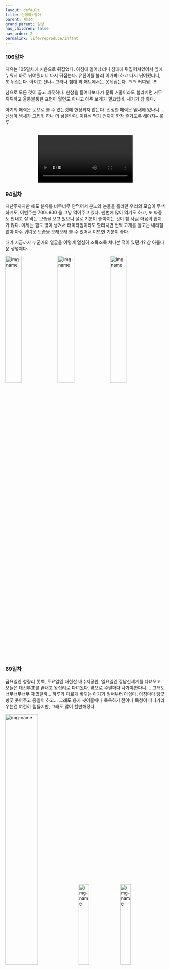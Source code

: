 ```yaml
---
layout: default
title: 신생아/영아
parent: 재생산
grand_parent: 일상
has_children: false
nav_order: 2
permalink: life/reproduce/infant
---
```


### 106일차  
  
지유는 105일차에 처음으로 뒤집었다. 아침에 일어났더니 침대에 뒤집어져있어서 옆에 누워서 바로 뉘여줬더니 다시 뒤집는다. 유진이를 불러 이거봐! 하고 다시 뉘여줬더니, 또 뒤집는다. 아이고 신나~ 그러나 침대 밖 매트에서는 못뒤집는다. ㅋㅋ 커여웡...!!!  
  
참으로 모든 것이 곱고 깨끗하다. 한참을 들여다보다가 문득 거울이라도 볼라치면 거무튀튀하고 울퉁불퉁한 표면이 월면도 아니고 아주 보기가 껄끄럽네. 새거가 참 좋다.  
  
아기의 매력은 눈으로 볼 수 있는것에 한정되지 않는다. 진정한 매력은 냄새에 있나니.... 신생아 냄새가 그리워 하나 더 낳을란다. 이유식 먹기 전까지 한참 즐기도록 해야지~ 룰루  
<p align="center">
  <br><video src="/assets/movies/reproduce/infant_105d_flip.mov" class="content-image-1" controls=true loop=false></video><br>
</p>

### 94일차  
  
지난주까지만 해도 분유를 너무너무 안먹어서 분노의 눈물을 흘리던 우리의 모습이 무색하게도, 이번주는 700~800 을 그냥 먹어주고 있다. 한번에 많이 먹기도 하고, 또 짜증도 안내고 잘 먹는 모습을 보고 있으니 절로 기분이 좋아지는 것이 참 사람 마음이 쉽지가 않다. 이제는 힘도 많이 생겨서 터미타임이라도 할라치면 번쩍 고개를 들고는 내리질 않아 아주 귀여운 모습을 오래오래 볼 수 있어서 이또한 기분이 좋다.  
  
내가 지금까지 누군가의 얼굴을 이렇게 열심히 조목조목 쳐다본 적이 있던가? 참 아름다운 생명체다.  
<p align="center">
  <div class="content-image-fit">
    <img alt="img-name" src="/assets/images/reproduce/infant_94d_1.jpg" style="width:32%">
    <img alt="img-name" src="/assets/images/reproduce/infant_94d_2.jpg" style="width:32%">
    <img alt="img-name" src="/assets/images/reproduce/infant_94d_3.jpg" style="width:32%">
  </div>
  <br>
</p>

   
### 69일차  
  
금요일엔 청량리 롯백, 토요일엔 대현산 배수지공원, 일요일엔 강남신세계를 다녀오고 오늘은 대선투표를 끝내고 왕십리로 다녀왔다. 앞으로 주말마다 나가야한다니.... 그래도 너무너무너무 재밌달까... 하루가 다르게 바뀌는 아기가 벌써부터 아쉽다. 아침마다 빵긋빵긋 웃어주고 옹알이 하고... 그래도 응가 씻어줄때나 목욕하기 전이나 목청이 떠나가라 우는건 여전히 힘들지만, 그래도 많이 할만해졌다.
<p align="center">
  <div class="content-image-fit">
    <img alt="img-name" src="/assets/images/reproduce/infant_69d_1.jpg" style="width:45%">
    <img alt="img-name" src="/assets/images/reproduce/infant_69d_2.jpg" style="width:25.5%">
    <img alt="img-name" src="/assets/images/reproduce/infant_69d_3.jpg" style="width:25.5%">
  </div>
  <br>
</p>

### 60일차  
  
내일이면 출산휴가 끝나고 복귀한다. 진짜 열심히 키웠는데 아직도 똑같은것이 신기하달까... 바뀐점이라고 한다면, 이제 분유를 120은 기본으로 먹는다는 점? 밤중에 한번만 수유해도 되는 날이 가끔씩 있다는 점? 아침에는 기분이 좋아 아 어 우~ 를 제법 많이 해준다는 점?  
이번주엔,, 처음으로 수영도 한판 했고, 산책도 또 여러번 나갔고, 이거이거 언제 사람만드나~ 싶다가도, 또 금세 이 시기가 지나가고 그리워진다 하니 아쉽다가도, 또 아무런 의사전달 없이 울기만 하는 모습에 지치다가도... 하하 늘상 즐겁고 새롭다. 일상에 복귀하고서도 잘~ 키워보자~  
<p align="center">
  <div class="content-image-fit">
    <img alt="img-name" src="/assets/images/reproduce/infant_60d_1.jpg" style="width:32%">
    <img alt="img-name" src="/assets/images/reproduce/infant_60d_2.jpg" style="width:32%">
    <img alt="img-name" src="/assets/images/reproduce/infant_60d_3.jpg" style="width:32%">
  </div>
  <br>
</p>

### 53일차  
  
육아는 좀 어떻냐고 물어보면, "아직은 육아는 아닌 것 같아요" 라고 대답할 수밖에... 울면 먹이고 그래도 울면 기저귀 함 봐주고 그래도 울면 온도체크 해주고... 그래도 울면 아 잠투정이구나~ 하고 안아 재운다. 이 일련의 과정이 경험으로부터 일궈진 작은 프로세스와 같아서, gpt의 도움을 받아 하나씩 수정해나가고 있으니 신생아 육아야말로 바이브코딩이 아닐까? 결국 나는 바이브코딩을 하고 있었던 것이다.  
  
지유는 어떻냐고 한다면..... 한입에 잡아먹고 싶을 만큼 귀엽다고 말해야겠다. 얼굴이 시뻘게져서 왜인지 모르게 죽을 듯이 울 때는 또 한참 밉다가도, 금세 어깨에 안겨서 울음을 그치고 훌쩍이고 있는 얼굴을 거울 너머 보고 있으면 잡아먹어버리고 싶은 그런 느낌이라고나 할까. cute aggression 의 극한을 경험하는 중이다.  
  
지유는 이제야 4kg 을 넘어섰고, 그래도 제법 분유를 먹는 모양새가 난다. 이제 하루에 최대 650을 넘어 700을 향해 가고 있다. 가보자고~  
  
### 39일차  
  
4/28 ~ 5/25 연휴에 출산휴가를 겹쳐 한달 간 지유를 밤에는 쭉 잘 수 있는 존재로 만들기 위해 노력 중이다.  
  
흔히들 육아를 표현할 때에 "말도 안되게 힘들지만 말도 안되게 행복하다", "내가 아이를 키우는 것 같지만 아이가 나를 키우는 것이다" 라고들 하는데, "What doesn't kill you makes you stronger" 라는 고대 격언이 참이라고 가정했을 때에 결국 육아가 나를 죽이지는 못했으므로 나는 strong 해져야만 하며, 그것을 우리는 성장 혹은 행복으로 인지하는 것이 아닐까?  
  
시도 때도 없던 그녀의 요구는 이제 얼추 시간대를 맞춰가고 있다. 수많은 선조들이 유튜브며 블로그에 많은 것들을 공유해주셔서 어쩔 줄 몰라 허둥대던 신참 부모에게 큰 도움이 되고 있다. 모든 것은 익숙해져 간다.  
  
회사에서 제공한 과일바구니에는 아주 맛이 훌륭한 과일들이 가득 차 있었다. 지유가 먹어야 마땅한 과일들을 먹고 있노라니, 좋은 것들은 다 자식을 주려는 부모의 마음을 알게 됐달까.. 이유식이 끝나고 나면 결국 닭한마리를 먹어도 다리는 먹지 못하게 되는 날이 곧 오리라.  
<p align="center">
  <div class="content-image-fit">
    <img alt="img-name" src="/assets/images/reproduce/infant_39d_1.jpeg" style="width:49%">
    <img alt="img-name" src="/assets/images/reproduce/infant_39d_2.jpeg" style="width:49%">
  </div>
  <br>
</p>

### 24일차

처음 정신차리고 글을 쓴다. 우지유, 지혜로울 智 너그로울 宥  

비교군이 없기에 우리 아기가 울어제끼는게 평균인지 아닌지 알 도리가 없지만, 레퍼런스가 충분히 많은 도우미 분들의 의견이 있어 "아 이놈이 이거 참 시끄러운 놈이구나" 하고 생각할 수 있게 됐다. 우리 지유는 배고파서 울기 시작하면 분유 타는 그 짧은 시간을 못참고 그냥 최대출력으로 냅다 지른다. 하현우를 너무 좋아했던 내 마음이 반영된 것일까? 아쉽게도 하현우의 그것만큼 듣기 좋지는 않다.  
  
개인적인 생각으로 재생산을 하는 것은 선택의 문제 이전에 생명체의 본능, 유전자의 명령이기 때문에 그에 반하는 선택을 하기 위해선 굉장히 큰 것들을 포기해야한다. 근데, 유전자의 명령을 들어도 굉장히 큰 것들을 포기해야하는걸 깨닫게 됐달까... 잠이라던가... 휴식이라던가... 고요함이라던가... 깔끔함이라던가.... 뭐 그런 것들 ㅎ  
  
처음 똥을 닦아주다가 너무 내가 마치 지를 죽이려고 하는것처럼 울어제껴서 다 끝나고 나도 왈칵 눈물이 쏟아졌다. 무력함.. 미안함.. 뭐 그런 것들.. 힘들구만. 똥 닦아주는것도 언젠가는 익숙해 지것지.  
  
지유는 분유를 참 안먹는다. 80씩 먹여야 3시간 간격 수유했을 때 양이 맞는데, 입이 작아서 그런지 여러개의 젖꼭지를 물려봐도 공기가 자꾸 새고, 먹다가 지치는지 잠들어버린다. 40~60 을 여러번 먹이는 방식으로 방향을 바꿔서, 3.4kg 현재 최소 분유량 510ml 를 맞추기 위해 노력하는 중이다. 많은 젖꼭지와 젖병을 테스트해서 디프락스와 닥터브라운으로 안착했다. 물론,, 좀 더 지켜봐야겠지만.  
  
분유도 아이엠마더 (똥이 질고 초록색) 에서 앱솔루트 산양으로 바꿨더니, 노랗고 좀 단단한 똥으로 바뀌어서 닦아주기도 좀 더 편하고, 뭣보다 이전보다 더 잘먹는 것 같은 느낌이다. 이것도 걍 느낌일 뿐일까? 좀 더 지켜봐야겠다.  
  
아직 왜 우는지는 잘 모르겠다. 뭔가가 불편한 게 있는 울음은 구별하겠는데, 뭐가 배고픔이고 뭐가 칭얼댐인지 파악하기 힘들달까... 우리 지유는 닭 잡을 때도 전력을 다하는 존재일까? 걍 칭얼거려도 될걸 최대볼륨의 샤우팅을 시원하게 질러버리니, 정신이 아득해진다.  
<p align="center">
  <div class="content-image-fit">
    <img alt="img-name" src="/assets/images/reproduce/infant_10d_1.jpeg" style="width:56%">
    <img alt="img-name" src="/assets/images/reproduce/infant_24d.png" style="width:41%">
  </div>
  <br>
</p>